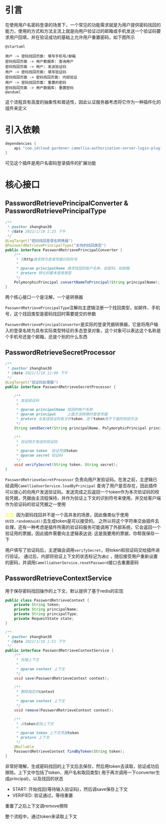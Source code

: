 # 引言

在使用用户名密码登录的场景下，一个常见的功能需求就是为用户提供密码找回的能力，使用的方式和方法主流上就是向用户验证过的邮箱或手机发送一个验证码要求用户回填，并在验证成功的基础上允许用户重置密码，如下图所示

```plantuml
@startuml

用户 -> 密码找回页面: 填写手机号/邮箱
密码找回页面 -> 用户数据库: 查询用户
密码找回页面 -> 用户: 发送验证码
用户 -> 密码找回页面: 填写验证码
密码找回页面 -> 密码找回页面: 内部验证
用户 -> 密码找回页面: 重置的密码
密码找回页面 -> 用户数据库: 重置密码
@enduml
```

这个流程具有高度的抽象性和普适性，因此认证服务器考虑将它作为一种插件化的组件来定义

# 引入依赖

```groovy
dependencies {
    api "com.jdcloud.gardener.camellia:authorization-server-login-plugin-username:${version}"
}
```

可见这个插件是用户名密码登录插件的扩展功能

# 核心接口

## PasswordRetrievePrincipalConverter & PasswordRetrievePrincipalType

```java
/**
 * @author zhanghan30
 * @date 2022/1/10 1:23 下午
 */
@LogTarget("密码找回登录名转换器")
@PasswordRetrievePrincipalType("支持的找回类型")
public interface PasswordRetrievePrincipalConverter {
    /**
     * 将http请求转为登录凭据识别符号
     *
     * @param principalName 请求找回的账户名称，如密码，如邮箱
     * @return 转化的基本登录类型
     */
    PolymorphicPrincipal convertNameToPrincipal(String principalName);
}
```

两个核心接口一个是注解，一个是转换器

`PasswordRetrievePrincipalType`注解向主逻辑注册一个找回类型，如邮件、手机号，这个找回类型是密码找回时需要提交的参数

`PasswordRetrievePrincipalConverter`是实际的登录凭据转换器，它是将用户输入的登录名转为具有实际类型特征的多态登录对象，这个对象可以表达这个名称是个手机号还是个邮箱，还是个别的什么东西

## PasswordRetrieveSecretProcessor

```java
/**
 * @author zhanghan30
 * @date 2022/1/10 12:08 下午
 */
@LogTarget("验证码处理器")
public interface PasswordRetrieveSecretProcessor {

    /**
     * 发送验证码
     *
     * @param principalName 找回的账户名称
     * @param principal     上面方法转换的登录凭据
     * @return 与发送验证码有关的token，这个token用于下面的校验方法
     */
    String sendSecret(String principalName, PolymorphicPrincipal principal);

    /**
     * 验证刚才发送的验证码
     *
     * @param token  验证凭据token
     * @param secret 验证码
     */
    void verifySecret(String token, String secret);
}
```

`PasswordRetrieveSecretProcessor` 负责向用户发验证码。在发之前，主逻辑已经调用`CamelliaUserService.loadByPrincipal`
查询了用户是否存在，因此插件可以放心的向用户发送验证码。发送完成之后返回一个token作为本次验证码的校验凭据，凭据由主流程保持，并作为验证上下文的识别符号来使用，并交给客户端作为验证码的验证凭据之一使用

<font color=yellow>注意: </font> 因为密码找回并不是一个高并发的场景，因此像类似于使用`UUID.randomUuid()`去生成token是可以接受的。
之所以将这个字符串交由插件去处理，还有一种考虑是插件所需的验证码服务可能调用了外部系统，它会返回一个验证用的票据，因此插件需要向主逻辑表达说:
这是我要用的票据，你帮我保存一下

用户填写了验证码后，主逻辑会调用`verifySecret`，将token和验证码交给插件进行验证。 通过后，内部将验证上下文的状态标记为`通过`
，随后接受用户重新设置的密码，并调用`CamelliaUserService.resetPassword`接口去重置密码

## PasswordRetrieveContextService

用于保存密码找回操作的上下文，默认提供了基于redis的实现

```java
public class PasswordRetrieveContext {
    private String token;
    private String principalName;
    private String principalType;
    private RequestState state;
}

/**
 * @author zhanghan30
 * @date 2022/1/10 1:51 下午
 */
public interface PasswordRetrieveContextService {
    /**
     * 存储上下文
     *
     * @param context 上下文
     */
    void save(PasswordRetrieveContext context);

    /**
     * 删除指定的context
     *
     * @param context 上下文
     */
    void remove(PasswordRetrieveContext context);

    /**
     * 从token查找上下文
     *
     * @param token 上下文凭据token
     * @return 上下文
     */
    @Nullable
    PasswordRetrieveContext findByToken(String token);
}
```

非常好理解，生成密码找回的上下文后去保存，然后用token去读取，验证成功后擦除。上下文中包括了token、用户名和取回类型(
用于再次调用一下converter生成principal)，以及找回的状态

* START: 开始找回(等待输入验证码)，然后调save保存上下文
* VERIFIED: 验证通过，等待重置

重置了之后上下文调remove擦除

整个流程中，通过token来读取上下文